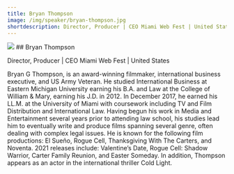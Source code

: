 ```yaml
---
title: Bryan Thompson
image: /img/speaker/bryan-thompson.jpg
shortdescription: Director, Producer | CEO Miami Web Fest | United States
---
```

<img src="/img/speaker/bryan-thompson.jpg">
## Bryan Thompson

Director, Producer | CEO Miami Web Fest | United States

Bryan G Thompson, is an award-winning filmmaker, international business executive, and US Army Veteran. He studied International Business at Eastern Michigan University earning his B.A. and Law at the College of William & Mary, earning his J.D. in 2012. In December 2017, he earned his LL.M. at the University of Miami with coursework including TV and Film Distribution and International Law. Having begun his work in Media and Entertainment several years prior to attending law school, his studies lead him to eventually write and produce films spanning several genre, often dealing with complex legal issues. He is known for the following film productions: El Sueño, Rogue Cell, Thanksgiving With The Carters, and Noventa.  2021 releases include: Valentine’s Date, Rogue Cell: Shadow Warrior, Carter Family Reunion, and Easter Someday.  In addition, Thompson appears as an actor in the international thriller Cold Light.
